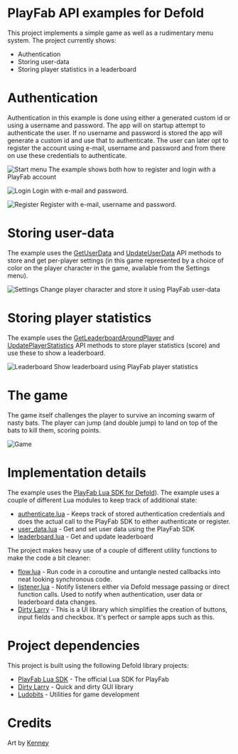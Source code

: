 # PlayFab API examples for Defold
This project implements a simple game as well as a rudimentary menu system. The project currently shows:

* Authentication
* Storing user-data
* Storing player statistics in a leaderboard

# Authentication
Authentication in this example is done using either a generated custom id or using a username and password. The app will on startup attempt to authenticate the user. If no username and password is stored the app will generate a custom id and use that to authenticate. The user can later opt to register the account using e-mail, username and password and from there on use these credentials to authenticate.

![Start menu](https://github.com/britzl/playfab_example/raw/master/docs/startmenu.png)
The example shows both how to register and login with a PlayFab account

![Login](https://github.com/britzl/playfab_example/raw/master/docs/login.png)
Login with e-mail and password.

![Register](https://github.com/britzl/playfab_example/raw/master/docs/register.png)
Register with e-mail, username and password.

# Storing user-data
The example uses the [GetUserData](https://api.playfab.com/Documentation/Client/method/GetUserData) and [UpdateUserData](https://api.playfab.com/Documentation/Client/method/UpdateUserData) API methods to store and get per-player settings (in this game represented by a choice of color on the player character in the game, available from the Settings menu).

![Settings](https://github.com/britzl/playfab_example/raw/master/docs/settings.png)
Change player character and store it using PlayFab user-data

# Storing player statistics
The example uses the [GetLeaderboardAroundPlayer](https://api.playfab.com/Documentation/Client/method/GetLeaderboardAroundPlayer) and [UpdatePlayerStatistics](https://api.playfab.com/Documentation/Client/method/UpdatePlayerStatistics) API methods to store player statistics (score) and use these to show a leaderboard.

![Leaderboard](https://github.com/britzl/playfab_example/raw/master/docs/leaderboard.png)
Show leaderboard using PlayFab player statistics

# The game
The game itself challenges the player to survive an incoming swarm of nasty bats. The player can jump (and double jump) to land on top of the bats to kill them, scoring points.

![Game](https://github.com/britzl/playfab_example/raw/master/docs/game.png)

# Implementation details
The example uses the [PlayFab Lua SDK for Defold](https://github.com/PlayFab/LuaSdk)). The example uses a couple of different Lua modules to keep track of additional state:

* [authenticate.lua](https://github.com/britzl/playfab_example/blob/master/example/playfab/authentication.lua) - Keeps track of stored authentication credentials and does the actual call to the PlayFab SDK to either authenticate or register.
* [user_data.lua](https://github.com/britzl/playfab_example/blob/master/example/playfab/user_data.lua) - Get and set user data using the PlayFab SDK
* [leaderboard.lua](https://github.com/britzl/playfab_example/blob/master/example/playfab/leaderboard.lua) - Get and update leaderboard

The project makes heavy use of a couple of different utility functions to make the code a bit cleaner:

* [flow.lua](https://github.com/britzl/ludobits/blob/master/ludobits/m/flow.lua) - Run code in a coroutine and untangle nested callbacks into neat looking synchronous code.
* [listener.lua](https://github.com/britzl/ludobits/blob/master/ludobits/m/listener.lua) - Notify listeners either via Defold message passing or direct function calls. Used to notify when authentication, user data or leaderboard data changes.
* [Dirty Larry](https://github.com/andsve/dirtylarry) - This is a UI library which simplifies the creation of buttons, input fields and checkbox. It's perfect or sample apps such as this.

# Project dependencies
This project is built using the following Defold library projects:

* [PlayFab Lua SDK](https://github.com/PlayFab/LuaSdk) - The official Lua SDK for PlayFab
* [Dirty Larry](https://github.com/andsve/dirtylarry) - Quick and dirty GUI library
* [Ludobits](https://github.com/britzl/ludobits) - Utilities for game development

# Credits
Art by [Kenney](http://www.kenney.nl)
